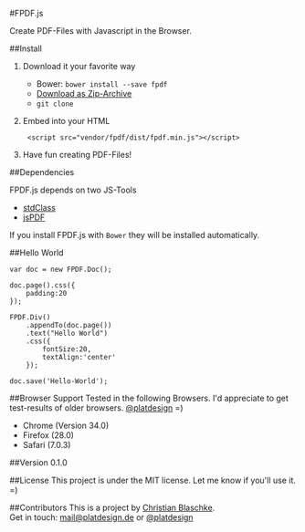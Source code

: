 #FPDF.js

Create PDF-Files with Javascript in the Browser.


##Install
1. Download it your favorite way
	- Bower: `bower install --save fpdf`
 	- [Download as Zip-Archive]()
 	- `git clone `
2. Embed into your HTML
		
		<script src="vendor/fpdf/dist/fpdf.min.js"></script>

3. Have fun creating PDF-Files!

##Dependencies

FPDF.js depends on two JS-Tools

- [stdClass](https://github.com/platdesign/stdclass)
- [jsPDF](https://github.com/MrRio/jsPDF)

If you install FPDF.js with `Bower` they will be installed automatically.

##Hello World

	var doc = new FPDF.Doc();

	doc.page().css({
		padding:20
	});

	FPDF.Div()
		.appendTo(doc.page())
		.text("Hello World")
		.css({
			fontSize:20,
			textAlign:'center'
		});

	doc.save('Hello-World');





##Browser Support
Tested in the following Browsers. I'd appreciate to get test-results of older browsers. [@platdesign](https://twitter.com/platdesign) =)

- Chrome (Version 34.0)
- Firefox (28.0)
- Safari (7.0.3)

##Version 
0.1.0

##License
This project is under the MIT license. Let me know if you'll use it. =)


##Contributors
This is a project by [Christian Blaschke](http://platdesign.de).	 
Get in touch: [mail@platdesign.de](mailto:mail@platdesign.de) or [@platdesign](https://twitter.com/platdesign)



